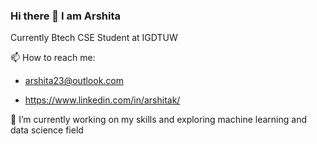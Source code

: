 ### Hi there 👋 I am Arshita 
Currently Btech CSE Student at IGDTUW

📫 How to reach me: 
- arshita23@outlook.com
+ https://www.linkedin.com/in/arshitak/

🔭 I’m currently working on my skills and exploring machine learning and data science field



<!--
**Arshita-k/Arshita-k** is a ✨ _special_ ✨ repository because its `README.md` (this file) appears on your GitHub profile.

Here are some ideas to get you started:

<!--- 🔭 I’m currently working on ...
- 🌱 I’m currently learning ...
<!--- 👯 I’m looking to collaborate on ...
<!--- 🤔 I’m looking for help with ...
<!--- 💬 Ask me about ...
- 📫 How to reach me: ...
<!--- 😄 Pronouns: ...
<!--- ⚡ Fun fact: ...
-->
